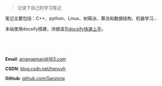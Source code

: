 > 记录下自己的学习笔记

笔记主要包括：C++、python、Linux、树莓派、算法和数据结构、机器学习...



本站使用docsify搭建，详细请见[docsify快速上手](http://sanzo.top/#/post/其他/docsify)。



</br>

</br>

</br>



**Email**: arrangeman@163.com

**CSDN**: [blog.csdn.net/henuyh](https://blog.csdn.net/henuyh)

**Github**: [github.com/Sanzona](https://github.com/Sanzona)

